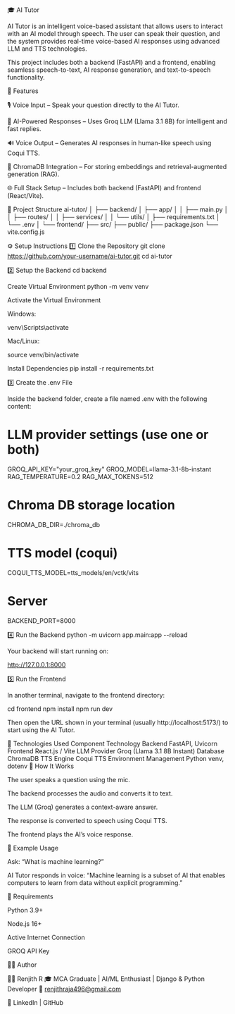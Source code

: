 🎓 AI Tutor

AI Tutor is an intelligent voice-based assistant that allows users to interact with an AI model through speech. The user can speak their question, and the system provides real-time voice-based AI responses using advanced LLM and TTS technologies.

This project includes both a backend (FastAPI) and a frontend, enabling seamless speech-to-text, AI response generation, and text-to-speech functionality.

🚀 Features

🎙️ Voice Input – Speak your question directly to the AI Tutor.

🧠 AI-Powered Responses – Uses Groq LLM (Llama 3.1 8B) for intelligent and fast replies.

🔊 Voice Output – Generates AI responses in human-like speech using Coqui TTS.

💾 ChromaDB Integration – For storing embeddings and retrieval-augmented generation (RAG).

🌐 Full Stack Setup – Includes both backend (FastAPI) and frontend (React/Vite).

🧩 Project Structure
ai-tutor/
│
├── backend/
│   ├── app/
│   │   ├── main.py
│   │   ├── routes/
│   │   ├── services/
│   │   └── utils/
│   ├── requirements.txt
│   └── .env
│
└── frontend/
    ├── src/
    ├── public/
    ├── package.json
    └── vite.config.js

⚙️ Setup Instructions
1️⃣ Clone the Repository
git clone https://github.com/your-username/ai-tutor.git
cd ai-tutor

2️⃣ Setup the Backend
cd backend

Create Virtual Environment
python -m venv venv

Activate the Virtual Environment

Windows:

venv\Scripts\activate


Mac/Linux:

source venv/bin/activate

Install Dependencies
pip install -r requirements.txt

3️⃣ Create the .env File

Inside the backend folder, create a file named .env with the following content:

# LLM provider settings (use one or both)
GROQ_API_KEY="your_groq_key"
GROQ_MODEL=llama-3.1-8b-instant
RAG_TEMPERATURE=0.2
RAG_MAX_TOKENS=512

# Chroma DB storage location
CHROMA_DB_DIR=./chroma_db

# TTS model (coqui)
COQUI_TTS_MODEL=tts_models/en/vctk/vits

# Server
BACKEND_PORT=8000

4️⃣ Run the Backend
python -m uvicorn app.main:app --reload


Your backend will start running on:

http://127.0.0.1:8000

5️⃣ Run the Frontend

In another terminal, navigate to the frontend directory:

cd frontend
npm install
npm run dev


Then open the URL shown in your terminal (usually http://localhost:5173/) to start using the AI Tutor.

🧠 Technologies Used
Component	Technology
Backend	FastAPI, Uvicorn
Frontend	React.js / Vite
LLM Provider	Groq (Llama 3.1 8B Instant)
Database	ChromaDB
TTS Engine	Coqui TTS
Environment Management	Python venv, dotenv
🎯 How It Works

The user speaks a question using the mic.

The backend processes the audio and converts it to text.

The LLM (Groq) generates a context-aware answer.

The response is converted to speech using Coqui TTS.

The frontend plays the AI’s voice response.

📢 Example Usage

Ask: “What is machine learning?”

AI Tutor responds in voice: “Machine learning is a subset of AI that enables computers to learn from data without explicit programming.”

🧰 Requirements

Python 3.9+

Node.js 16+

Active Internet Connection

GROQ API Key

🧑‍💻 Author

👨‍💻 Renjith R
🎓 MCA Graduate | AI/ML Enthusiast | Django & Python Developer
📧 renjithraja496@gmail.com

🔗 LinkedIn
 | GitHub